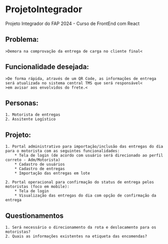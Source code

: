 # ProjetoIntegrador
Projeto Integrador do FAP 2024 - Curso de FrontEnd com React

## Problema:
    >Demora na comprovação da entrega de carga no cliente final<

## Funcionalidade desejada:
    >De forma rápida, através de um QR Code, as informações de entrega será atualizada no sistema central TMS que será responsável< 
    >em avisar aos envolvidos do frete.<

## Personas:
    1. Motorista de entregas
    2. Assitente Logístico

## Projeto:
    1. Portal administrativo para importação/inclusão das entregas do dia para o motorista com as seguintes funcionalidades:
        * Tela de login (de acordo com usuário será direcionado ao perfil correto - Adm/Motorista)
        * Cadastro de usuários
        * Cadastro de entregas
        * Importação das entregas em lote

    2. Portal operacional para confirmação do status de entrega pelos motoristas (foco em mobile):
        * Tela de login
        * Visualização das entregas do dia com opção de confirmação da entrega

## Questionamentos
    1. Será necessário o direcionamento da rota e deslocamento para os motoristas?
    2. Quais as informações existentes na etiqueta das encomendas?
